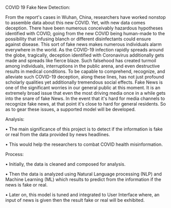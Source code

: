 COVID 19 Fake New Detection:

From the report's cases in Wuhan, China, researchers have worked nonstop to assemble data about this new COVID. Yet, with new data comes deception. There have been numerous conceivably hazardous hypotheses identified with COVID, going from the new COVID being human-made to the possibility that infusing blanch or different disinfectants could ensure against disease. This sort of fake news makes numerous individuals alarm everywhere in the world. As the COVID-19 infection rapidly spreads around the globe, tragically, deception identified with Coronavirus additionally gets made and spreads like fierce blaze. Such falsehood has created turmoil among individuals, interruptions in the public arena, and even destructive results in medical conditions. To be capable to comprehend, recognize, and alleviate such COVID-19 deception, along these lines, has not just profound scholarly qualities yet additionally tremendous social effects.
Fake News is one of the significant worries in our general public at this moment. It is an extremely broad issue that even the most driving media once in a while gets into the snare of fake News. In the event that it's hard for media channels to recognize fake news, at that point it's close to hard for general residents. So as to gear these issues, a supported model will be developed. 

Analysis:

•	The main significance of this project is to detect if the information is fake or real from the data provided by news headlines.

•	This would help the researchers to combat COVID health misinformation. 

Process:

•	Initially, the data is cleaned and composed for analysis. 

•	Then the data is analyzed using Natural Language processing (NLP) and Machine Learning (ML) which results to predict from the information if the news is fake or real. 

•	Later on, this model is tuned and integrated to User Interface where, an input of news is given then the result fake or real will be exhibited. 




